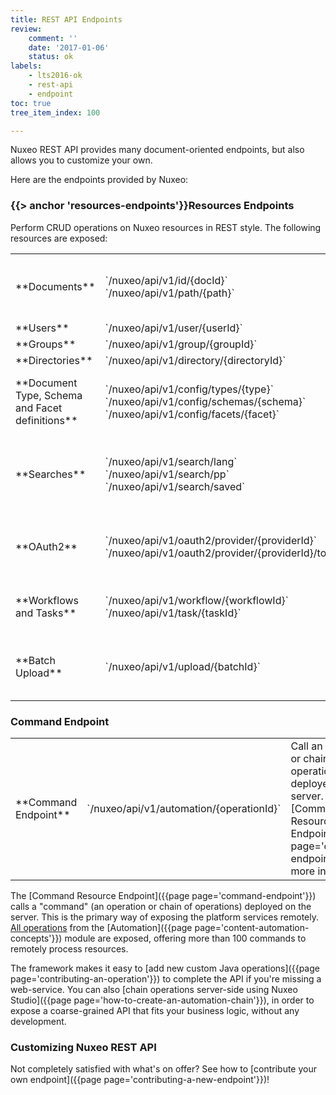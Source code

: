 ```yaml
---
title: REST API Endpoints
review:
    comment: ''
    date: '2017-01-06'
    status: ok
labels:
    - lts2016-ok
    - rest-api
    - endpoint
toc: true
tree_item_index: 100

---
```


Nuxeo REST API provides many document-oriented endpoints, but also allows you to customize your own.

Here are the endpoints provided by Nuxeo:

### **{{> anchor 'resources-endpoints'}}Resources Endpoints**

Perform CRUD operations on Nuxeo resources in REST style. The following resources are exposed:

<div class="table-scroll">
  <table class="hover">
    <tbody>
      <tr>
        <td class="small-3">**Documents**</td>
        <td class="small-3">
          `/nuxeo/api/v1/id/{docId}`
          `/nuxeo/api/v1/path/{path}`
        </td>
        <td  class="small-6">
          CRUD on documents including paginated search
          (See [Document Resources Endpoints]({{page page='document-resources-endpoints'}}))
        </td>
      </tr>
      <tr>
        <td class="small-3">**Users**</td>
        <td class="small-3">
          `/nuxeo/api/v1/user/{userId}`
        </td>
        <td class="small-6">CRUD on users</td>
      </tr>
      <tr>
        <td class="small-3">**Groups**</td>
        <td class="small-3">
          `/nuxeo/api/v1/group/{groupId}`
        </td>
        <td class="small-6">CRUD on user groups</td>
      </tr>
      <tr>
        <td class="small-3">**Directories**</td>
        <td class="small-3">
          `/nuxeo/api/v1/directory/{directoryId}`
        </td>
        <td class="small-6">CRUD on directories</td>
      </tr>
      <tr>
        <td class="small-3">**Document Type, Schema and Facet definitions**</td>
        <td class="small-3">
          `/nuxeo/api/v1/config/types/{type}`
          `/nuxeo/api/v1/config/schemas/{schema}`
          `/nuxeo/api/v1/config/facets/{facet}`
        </td>
        <td class="small-6">
          Remote introspection of the repository structure, automated form generation, etc. See [here](https://jira.nuxeo.com/browse/NXP-14114) for more information.
        </td>
      </tr>
      <tr>
        <td class="small-3">**Searches**</td>
        <td class="small-3">
          `/nuxeo/api/v1/search/lang`
          `/nuxeo/api/v1/search/pp`
          `/nuxeo/api/v1/search/saved`
        </td>
        <td class="small-6">
          Perform searches by query or page provider, store searches and reproduce them later. See [Search Resource Endpoint]({{page page='search-endpoints'}}) for more information.
        </td>
      </tr>
      <tr>
        <td class="small-3">**OAuth2**</td>
        <td class="small-3">
          `/nuxeo/api/v1/oauth2/provider/{providerId}`
          `/nuxeo/api/v1/oauth2/provider/{providerId}/token`
        </td>
        <td class="small-6">
          Retrieve authentication data from OAuth2 provider or get a new access token. See [OAuth2 Resource Endpoint]({{page page='oauth2-endpoint'}}) for more information.</td>
      </tr>
      <tr>
        <td class="small-3">**Workflows and Tasks**</td>
        <td class="small-3">
          `/nuxeo/api/v1/workflow/{workflowId}`
          `/nuxeo/api/v1/task/{taskId}`
        </td>
        <td class="small-6">See [Workflow and Task Resources Endpoints]({{page page='workflow-task-endpoints'}}) for more information.</td>
      </tr>
      <tr>
        <td class="small-3">**Batch Upload**</td>
        <td class="small-3">
          `/nuxeo/api/v1/upload/{batchId}`
        </td>
        <td class="small-6">
          Upload a set of files before using them in a transactional operation. See [Batch Upload Endpoint]({{page page='batch-upload-endpoint'}}) for more information.
        </td>
      </tr>
    </tbody>
  </table>
</div>    

### Command Endpoint

<div class="table-scroll">
  <table class="hover">
    <tbody>
      <tr>
        <td class="small-3">**Command Endpoint**</td>
        <td class="small-3">
          `/nuxeo/api/v1/automation/{operationId}`
        </td>
        <td  class="small-6">
          Call an operation or chain of operations deployed on the server. See [Command Resource Endpoint]({{page page='command-endpoint'}}) for more information.
        </td>
      </tr>
    </tbody>
  </table>
</div>

The [Command Resource Endpoint]({{page page='command-endpoint'}}) calls a "command" (an operation or chain of operations) deployed on the server. This is the primary way of exposing the platform services remotely. [All operations](http://nuxeo.github.io/api-playground/#/commands) from the [Automation]({{page page='content-automation-concepts'}})&nbsp;module are exposed, offering more than 100 commands to remotely process resources.

The framework makes it easy to [add new custom Java operations]({{page page='contributing-an-operation'}}) to complete the API if you're missing a web-service. You can also [chain operations server-side using Nuxeo Studio]({{page page='how-to-create-an-automation-chain'}}), in order to expose a coarse-grained API that fits your business logic, without any development.

### Customizing Nuxeo REST API

Not completely satisfied with what's on offer? See how to [contribute your own endpoint]({{page page='contributing-a-new-endpoint'}})!